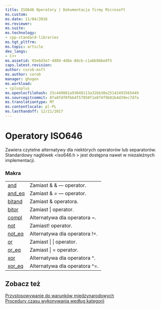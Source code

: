 ```yaml
---
title: ISO646 Operatory | Dokumentacja firmy Microsoft
ms.custom: 
ms.date: 11/04/2016
ms.reviewer: 
ms.suite: 
ms.technology:
- cpp-standard-libraries
ms.tgt_pltfrm: 
ms.topic: article
dev_langs:
- C++
ms.assetid: 93e6d3e7-4889-4d8e-8dcb-c1a6b9bbe0f5
caps.latest.revision: 
author: corob-msft
ms.author: corob
manager: ghogen
ms.workload:
- cplusplus
ms.openlocfilehash: 23c449081a93049113a32bb30e25142493565449
ms.sourcegitcommit: 8fa8fdf0fbb4f57950f1e8f4f9b81b4d39ec7d7a
ms.translationtype: MT
ms.contentlocale: pl-PL
ms.lasthandoff: 12/21/2017
---
```

# <a name="iso646-operators"></a>Operatory ISO646
Zawiera czytelne alternatywy dla niektórych operatorów lub separatorów. Standardowy nagłówek \<iso646.h > jest dostępna nawet w niezależnych implementacji.  
  
### <a name="macros"></a>Makra  
  
|||  
|-|-|  
|[and](../c-runtime-library/reference/and.md)|Zamiast & & — operator.|  
|[and_eq](../c-runtime-library/reference/and-eq.md)|Zamiast & = — operator.|  
|[bitand](../c-runtime-library/reference/bitand.md)|Zamiast & operatora.|  
|[bitor](../c-runtime-library/reference/bitor.md)|Zamiast &#124; operator.|  
|[compl](../c-runtime-library/reference/compl.md)|Alternatywa dla operatora ~.|  
|[not](../c-runtime-library/reference/not.md)|Zamiast! operator.|  
|[not_eq](../c-runtime-library/reference/not-eq.md)|Alternatywa dla operatora !=.|  
|[or](../c-runtime-library/reference/or.md)|Zamiast &#124; &#124; operator.|  
|[or_eq](../c-runtime-library/reference/or-eq.md)|Zamiast &#124; = operator.|  
|[xor](../c-runtime-library/reference/xor.md)|Alternatywa dla operatora ^.|  
|[xor_eq](../c-runtime-library/reference/xor-eq.md)|Alternatywa dla operatora ^=.|  
  
## <a name="see-also"></a>Zobacz też  
 [Przystosowywanie do warunków międzynarodowych](../c-runtime-library/internationalization.md)   
 [Procedury czasu wykonywania według kategorii](../c-runtime-library/run-time-routines-by-category.md)